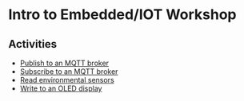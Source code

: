 # Intro to Embedded/IOT Workshop

## Activities

- [Publish to an MQTT broker](/activities/mqtt-publish.md)
- [Subscribe to an MQTT broker](/activities/mqtt-subscribe.md)
- [Read environmental sensors](/activities/env-sensors.md)
- [Write to an OLED display](/activities/oled-display.md)
